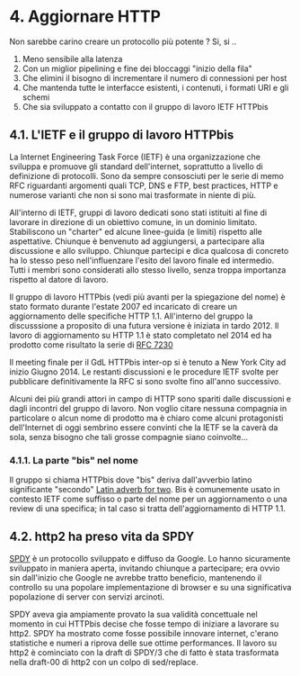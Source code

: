 # 4. Aggiornare HTTP

Non sarebbe carino creare un protocollo più potente ? Si, si ..

1. Meno sensibile alla latenza
2. Con un miglior pipelining e fine dei bloccaggi "inizio della fila"
3. Che elimini il bisogno di incrementare il numero di connessioni per host
4. Che mantenda tutte le interfacce esistenti, i contenuti, i formati URI e gli schemi
5. Che sia sviluppato a contatto con il gruppo di lavoro IETF HTTPbis

## 4.1. L'IETF e il gruppo di lavoro HTTPbis

La Internet Engineering Task Force (IETF) è una organizzazione che sviluppa e promuove gli standard dell'internet, soprattutto a livello di definizione di protocolli. Sono da sempre consosciuti per le serie di memo RFC riguardanti argomenti quali TCP, DNS e FTP, best practices, HTTP e numerose varianti che non si sono mai trasformate in niente di più.

All'interno di IETF, gruppi di lavoro dedicati sono stati istituiti al fine di lavorare in direzione di un obiettivo comune, in un dominio limitato. Stabiliscono un "charter" ed alcune linee-guida (e limiti) rispetto alle aspettative. Chiunque è benvenuto ad aggiungersi, a partecipare alla discussione e allo sviluppo. Chiunque partecipi e dica qualcosa di concreto ha lo stesso peso nell'influenzare l'esito del lavoro finale ed intermedio. Tutti i membri sono considerati allo stesso livello, senza troppa importanza rispetto al datore di lavoro.

Il gruppo di lavoro HTTPbis (vedi più avanti per la spiegazione del nome) è 
stato formato durante l'estate 2007 ed incaricato di creare un aggiornamento 
delle specifiche HTTP 1.1. All'interno del gruppo la discusssione a proposito
di una futura versione è iniziata in tardo 2012. Il lavoro di aggiornamento su
HTTP 1.1 è stato completato nel 2014 ed ha prodotto come risultato la serie di
[RFC 7230](https://tools.ietf.org/html/rfc7230)

Il meeting finale per il GdL HTTPbis inter-op si è tenuto a New York City ad inizio Giugno 2014. Le restanti discussioni e le procedure IETF svolte per pubblicare definitivamente la RFC si sono svolte fino all'anno successivo.

Alcuni dei più grandi attori in campo di HTTP sono spariti dalle discussioni e dagli incontri del gruppo di lavoro. Non voglio citare nessuna compagnia in particolare o alcun nome di prodotto ma è chiaro come alcuni protagonisti dell'Internet di oggi sembrino essere convinti che la IETF se la caverà da sola, senza bisogno che tali grosse compagnie siano coinvolte...

### 4.1.1. La parte "bis" nel nome

Il gruppo si chiama HTTPbis dove "bis" deriva dall'avverbio latino significante "secondo" [Latin adverb for two](https://en.wiktionary.org/wiki/bis#Latin). Bis è comunemente usato in contesto IETF come suffisso o parte del nome per un aggiornamento o una review di una specifica; in tal caso si tratta dell'aggiornamento di HTTP 1.1.

## 4.2. http2 ha preso vita da SPDY

[SPDY](https://en.wikipedia.org/wiki/SPDY) è un protocollo sviluppato e diffuso da Google. Lo hanno sicuramente sviluppato in maniera aperta, invitando chiunque a partecipare; era ovvio sin dall'inizio che Google ne avrebbe tratto beneficio, mantenendo il controllo su una popolare implementazione di browser e su una significativa popolazione di server con servizi arcinoti.

SPDY aveva gia ampiamente provato la sua validità concettuale nel momento in cui HTTPbis decise che fosse tempo di iniziare a lavorare su http2. SPDY ha mostrato come fosse possibile innovare internet, c'erano statistiche e numeri a riprova delle sue ottime performances. Il lavoro su http2 è cominciato con la draft di SPDY/3 che di fatto è stata trasformata nella draft-00 di http2 con un colpo di sed/replace.

